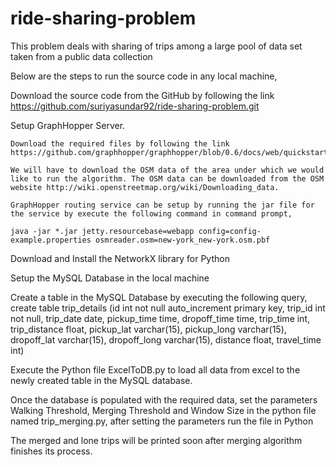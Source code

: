# ride-sharing-problem

This problem deals with sharing of trips among a large pool of data set taken from a public data collection

Below are the steps to run the source code in any local machine,

Download the source code from the GitHub by following the link https://github.com/suriyasundar92/ride-sharing-problem.git

Setup GraphHopper Server.

	Download the required files by following the link https://github.com/graphhopper/graphhopper/blob/0.6/docs/web/quickstart.md

	We will have to download the OSM data of the area under which we would like to run the algorithm. The OSM data can be downloaded from the OSM website http://wiki.openstreetmap.org/wiki/Downloading_data.

	GraphHopper routing service can be setup by running the jar file for the service by execute the following command in command prompt,

	java -jar *.jar jetty.resourcebase=webapp config=config-example.properties osmreader.osm=new-york_new-york.osm.pbf

Download and Install the NetworkX library for Python

Setup the MySQL Database in the local machine

Create a table in the MySQL Database by executing the following query,                           
create table trip_details (id int not null auto_increment primary key, trip_id int not null, trip_date date, pickup_time time, dropoff_time time, trip_time int, trip_distance float, pickup_lat varchar(15), pickup_long varchar(15), dropoff_lat varchar(15), dropoff_long varchar(15), distance float, travel_time int)

Execute the Python file ExcelToDB.py to load all data from excel to the newly created table in the MySQL database.

Once the database is populated with the required data, set the parameters Walking Threshold, Merging Threshold and Window Size in the python file named trip_merging.py, after setting the parameters run the file in Python

The merged and lone trips will be printed soon after merging algorithm finishes its process.
